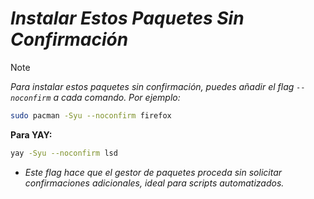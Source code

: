 <!-- Autor: Daniel Benjamin Perez Morales -->
<!-- GitHub: https://github.com/DanielBenjaminPerezMoralesDev13 -->
<!-- Gitlab: https://gitlab.com/DanielBenjaminPerezMoralesDev13 -->
<!-- Correo electrónico: danielperezdev@proton.me -->

# ***Instalar Estos Paquetes Sin Confirmación***

> [!NOTE]
> *Para instalar estos paquetes sin confirmación, puedes añadir el flag `--noconfirm` a cada comando. Por ejemplo:*

```bash
sudo pacman -Syu --noconfirm firefox
```

**Para YAY:**

```bash
yay -Syu --noconfirm lsd
```

- *Este flag hace que el gestor de paquetes proceda sin solicitar confirmaciones adicionales, ideal para scripts automatizados.*
